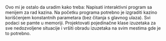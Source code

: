 Ovo mi je ostalo da uradim kako treba: Napisati interaktivni program sa menijem za rad kazina. Na početku programa potrebno je izgraditi kazino korišćenjem konstantnih parametara (bez čitanja s glavnog ulaza). Svi podaci se pamte u memoriji. Projektovati pojedinačne klase izuzetaka za sve nedozvoljene situacije i vršiti obradu izuzetaka na svim mestima gde je to potrebno.
